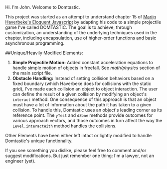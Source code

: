 Hi. I'm John. Welcome to Domtastic.

This project was started as an attempt to understand chapter 15 of [Marijn Haverbeke's Eloquent Javascript](http://eloquentjavascript.net/index.html) by adapting his code to a simple projectile game I've called DOMTASTIC. The goal is to achieve, through customization, an understanding of the underlying techniques used in the chapter, including encapsulation, use of higher-order functions and basic asynchronous programming. 

##Unique/Heavily Modified Elements:

1. **Simple Projectile Motion:** Added constant acceleration equations to handle simple motion of objects in freefall. See *math/physics* section of the main script file. 
2. **Obstacle Handling:** Instead of setting collision behaviors based on a fixed boundary (which Haverbeke does for collisions with the static grid), I've made each collision an object to object interaction. The user can define the result of a given collision by modifying an object's `interact` method. One consequence of this approach is that an object must have a lot of information about the path it has taken to a given collision. To handle this, Domtastic uses an object's leading corner as its reference point. The `yTest` and `dZone` methods provide outcomes for various approach vectors, and those outcomes in turn affect the way the `Level.interactWith` method handles the collisions.

Other Elements have been either left intact or lightly modified to handle Domtastic's unique functionality.

If you see something you dislike, please feel free to comment and/or suggest modifications. But just remember one thing: I'm a lawyer, not an engineer (yet).
